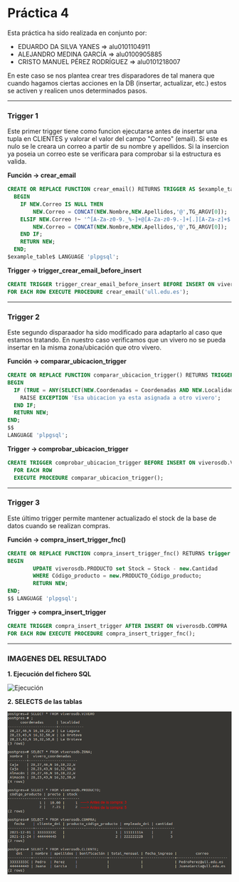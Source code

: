 # Práctica 4

 Esta práctica ha sido realizada en conjunto por:

- EDUARDO DA SILVA YANES => alu0101104911
- ALEJANDRO MEDINA GARCÍA => alu0100905885
- CRISTO MANUEL PÉREZ RODRÍGUEZ => alu0101218007

En este caso se nos plantea crear tres disparadores de tal manera que cuando hagamos ciertas acciones en la DB (insertar, actualizar, etc.) estos se activen y realicen unos determinados pasos.

---

### Trigger 1

Este primer trigger tiene como funcion ejecutarse antes de insertar una tupla en CLIENTES y valorar el valor del campo "Correo" (email). Si este es nulo se le creara un correo a partir de su nombre y apellidos. Si la insercion ya poseia un correo este se verificara para comprobar si la estructura es valida.

**Función -> crear_email**

```SQL
CREATE OR REPLACE FUNCTION crear_email() RETURNS TRIGGER AS $example_table$
  BEGIN
    IF NEW.Correo IS NULL THEN
        NEW.Correo = CONCAT(NEW.Nombre,NEW.Apellidos,'@',TG_ARGV[0]);
    ELSIF NEW.Correo !~ '^[A-Za-z0-9._%-]+@[A-Za-z0-9.-]+[.][A-Za-z]+$' THEN
        NEW.Correo = CONCAT(NEW.Nombre,NEW.Apellidos,'@',TG_ARGV[0]);
    END IF;
    RETURN NEW;
  END;
$example_table$ LANGUAGE 'plpgsql';
```

**Trigger -> trigger_crear_email_before_insert**

```SQL
CREATE TRIGGER trigger_crear_email_before_insert BEFORE INSERT ON viverosdb.CLIENTE
FOR EACH ROW EXECUTE PROCEDURE crear_email('ull.edu.es');
```

---

### Trigger 2

Este segundo disparaador ha sido modificado para adaptarlo al caso que estamos tratando. En nuestro caso verificamos que un vivero no se pueda insertar en la misma zona/ubicación que otro vivero.

**Función -> comparar_ubicacion_trigger**

```SQL
CREATE OR REPLACE FUNCTION comparar_ubicacion_trigger() RETURNS TRIGGER AS $$
BEGIN
  IF (TRUE = ANY(SELECT(NEW.Coordenadas = Coordenadas AND NEW.Localidad = Localidad) FROM viverosdb.VIVERO)) THEN
    RAISE EXCEPTION 'Esa ubicacion ya esta asignada a otro vivero';
  END IF;
  RETURN NEW;
END;
$$
LANGUAGE 'plpgsql';
```

**Trigger -> comprobar_ubicacion_trigger**

```SQL
CREATE TRIGGER comprobar_ubicacion_trigger BEFORE INSERT ON viverosdb.VIVERO
  FOR EACH ROW 
  EXECUTE PROCEDURE comparar_ubicacion_trigger();
```

---

### Trigger 3

Este último trigger permite mantener actualizado el stock de la base de datos cuando se realizan compras.

**Función -> compra_insert_trigger_fnc()**

```SQL
CREATE OR REPLACE FUNCTION compra_insert_trigger_fnc() RETURNS trigger AS $$
BEGIN
        UPDATE viverosdb.PRODUCTO set Stock = Stock - new.Cantidad
        WHERE Código_producto = new.PRODUCTO_Código_producto;
        RETURN NEW;
END;
$$ LANGUAGE 'plpgsql';
```

**Trigger -> compra_insert_trigger**

```SQL
CREATE TRIGGER compra_insert_trigger AFTER INSERT ON viverosdb.COMPRA
FOR EACH ROW EXECUTE PROCEDURE compra_insert_trigger_fnc();
```

---

### IMAGENES DEL RESULTADO

**1. Ejecución del fichero SQL**

![Ejecución](https://github.com/EduardoSY/ADBD_21-22_ULL/blob/main/Practica4/Ejecuci%C3%B3n_fichero.png)

**2. SELECTS de las tablas**

![SELECTS](https://github.com/EduardoSY/ADBD_21-22_ULL/blob/main/Practica4/SELECTS.png)

